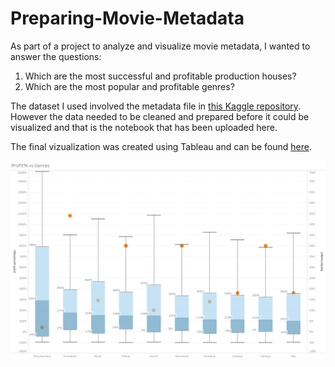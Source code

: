 # Preparing-Movie-Metadata

As part of a project to analyze and visualize movie metadata, I wanted to answer the questions:
1. Which are the most successful and profitable production houses?
2. Which are the most popular and profitable genres?

The dataset I used involved the metadata file in [this Kaggle repository](https://www.kaggle.com/rounakbanik/the-movies-dataset?select=movies_metadata.csv). However the data needed to be cleaned and prepared before it could be visualized and that is the notebook that has been uploaded here.

The final vizualization was created using Tableau and can be found [here](https://public.tableau.com/profile/rohit1781#!/vizhome/Udacity-Moviesdataset/EDAProfit). 

![](https://github.com/rohitsathish/Preparing-Movie-Metadata/blob/master/Profit%25%20vs%20Genres%20(1).png?raw=true)
